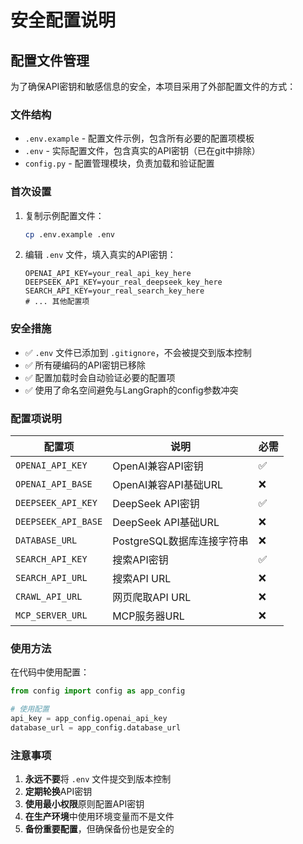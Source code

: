 # 安全配置说明

## 配置文件管理

为了确保API密钥和敏感信息的安全，本项目采用了外部配置文件的方式：

### 文件结构

- `.env.example` - 配置文件示例，包含所有必要的配置项模板
- `.env` - 实际配置文件，包含真实的API密钥（已在git中排除）
- `config.py` - 配置管理模块，负责加载和验证配置

### 首次设置

1. 复制示例配置文件：
   ```bash
   cp .env.example .env
   ```

2. 编辑 `.env` 文件，填入真实的API密钥：
   ```env
   OPENAI_API_KEY=your_real_api_key_here
   DEEPSEEK_API_KEY=your_real_deepseek_key_here
   SEARCH_API_KEY=your_real_search_key_here
   # ... 其他配置项
   ```

### 安全措施

- ✅ `.env` 文件已添加到 `.gitignore`，不会被提交到版本控制
- ✅ 所有硬编码的API密钥已移除
- ✅ 配置加载时会自动验证必要的配置项
- ✅ 使用了命名空间避免与LangGraph的config参数冲突

### 配置项说明

| 配置项 | 说明 | 必需 |
|--------|------|------|
| `OPENAI_API_KEY` | OpenAI兼容API密钥 | ✅ |
| `OPENAI_API_BASE` | OpenAI兼容API基础URL | ❌ |
| `DEEPSEEK_API_KEY` | DeepSeek API密钥 | ✅ |
| `DEEPSEEK_API_BASE` | DeepSeek API基础URL | ❌ |
| `DATABASE_URL` | PostgreSQL数据库连接字符串 | ❌ |
| `SEARCH_API_KEY` | 搜索API密钥 | ✅ |
| `SEARCH_API_URL` | 搜索API URL | ❌ |
| `CRAWL_API_URL` | 网页爬取API URL | ❌ |
| `MCP_SERVER_URL` | MCP服务器URL | ❌ |

### 使用方法

在代码中使用配置：

```python
from config import config as app_config

# 使用配置
api_key = app_config.openai_api_key
database_url = app_config.database_url
```

### 注意事项

1. **永远不要**将 `.env` 文件提交到版本控制
2. **定期轮换**API密钥
3. **使用最小权限**原则配置API密钥
4. **在生产环境**中使用环境变量而不是文件
5. **备份重要配置**，但确保备份也是安全的